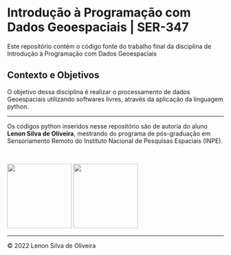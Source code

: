 <h1>Introdução à Programação com Dados Geoespaciais | SER-347</h1>
Este repositório contém o código fonte do trabalho final da disciplina de Introdução à Programação com Dados Geoespaciais

## Contexto e Objetivos

O objetivo dessa disciplina é realizar o processamento de dados Geoespaciais utilizando softwares livres, através da aplicação da linguagem python.

<hr>

<p>Os códigos python inseridos nesse repositório são de autoria do aluno <b>Lenon Silva de Oliveira</b>, mestrando do programa de pós-graduação em Sensoriamento Remoto do Instituto Nacional de Pesquisas Espaciais (INPE).</p>
<br>
<p><img src="https://upload.wikimedia.org/wikipedia/commons/1/1f/Python_logo_01.svg" width="150" 
     height="150"> <img src="https://upload.wikimedia.org/wikipedia/commons/5/5a/Satellite_icon1.png" width="150" 
     height="150"> </p>
<hr>
<p>&copy; 2022 Lenon Silva de Oliveira</p>
